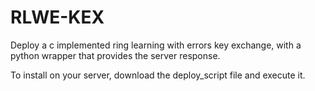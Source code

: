 # RLWE-KEX
Deploy a c implemented ring learning with errors key exchange, with a python wrapper that provides the server response.

To install on your server, download the deploy_script file and execute it.
